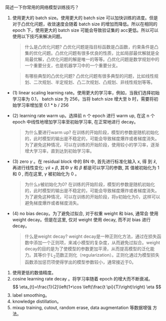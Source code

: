 简述一下你常用的网络模型训练技巧？
1. 使用更大的 batch size。使用更大的 batch size 可以加快训练的进度。但是对于凸优化问题，收敛速度会随着 batch size 的增加而降低。所以在相同的 epoch 下，使用更大的 batch size 可能会导致验证集的 acc更低。所以可以使用以下技巧来解决问题。
    > 什么是凸优化问题? 
    凸优化问题是指目标函数是凸函数，约束条件是凸集的优化问题。凸优化问题有很多优良的性质，比如局部最优解就是全局最优解，凸优化问题的解是唯一的等等。凸优化问题是数学规划中的一个重要分支，也是机器学习中的一个重要分支。

    > 有哪些典型的凸优化问题? 
    凸优化问题有很多典型的问题，比如线性规划、二次规划、半定规划、凸二次规划、凸规划、非线性规划等等。

- (1)  linear scaling learning rate。使用更大的学习率，例如，当我们选择初始学习率为 0.1， batch size 为 256，当将 batch size 增大至 b 时，需要将初始学习率增加至 0.1 * b / 256

- (2) learning rate warm up。选择前 $\mathrm{n}$ 个 epoch 进行 warm up, 在这 $\mathrm{n}$ 个 epoch 中线性地增加学习率至初始学习率, 在正常地进行 decay。
    > 为什么要进行warm up? 
    在训练的开始阶段，模型的参数是随机初始化的，此时模型的输出是不稳定的，可能会导致梯度爆炸或者梯度消失。为了避免这种情况，可以在训练的开始阶段，使用较小的学习率，逐渐增大学习率，直到达到初始学习率。

- (3) zero $\gamma$ 。在 residual block 中的 $\mathrm{BN}$ 中, 首先进行标准化输入 $\mathrm{x}$, 得 到 $\hat{x}$, 再进行线性变化: $\gamma \hat{x}+\beta$, 其中 $\gamma$ 和 $\beta$ 都是可以学习的参数, 其 值被初始化为 1 和 0 , 而在这里, $\gamma$ 被初始化为 0 。
    > 为什么$\gamma$被初始化为0?
    在训练的开始阶段，模型的参数是随机初始化的，此时模型的输出是不稳定的，可能会导致梯度爆炸或者梯度消失。为了避免这种情况，可以在训练的开始阶段，将$\gamma$初始化为0，这样可以避免梯度爆炸或者梯度消失。
- (4) no bias decay。为了避免过拟合, 对于权重 weight 和 bias, 通常会 使用 weight decay。但是在这里, 仅对 weight 使用 decay, 而不对 bias 进行 decay。
    > 什么是weight decay? 
    weight decay是一种正则化方法，通过在损失函数中添加一个正则项，来减小模型的复杂度，从而避免过拟合。weight decay的目的是为了使模型的参数更加平滑，从而提高模型的泛化能力。其等价于$L_2$范数正则化（regularization）。正则化通过为模型损失函数添加惩罚项使得学出的模型参数较小，通常接近于0。


1. 使用更低的数值精度。
2. cosine learning rate decay 。将学习率随着 epoch 的增大而不断衰减。
$$
\eta_{t}=\frac{1}{2}\left(1+\cos \left(\frac{t \pi}{T}\right)\right) \eta
$$
1. label smoothing。
2. knowledge distillation。
3. mixup training, cutout, random erase, data augmentation 等数据增强 方法。


